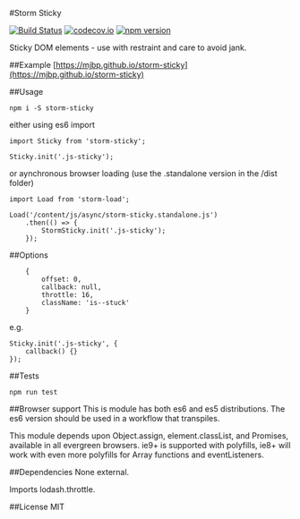 #Storm Sticky

[![Build Status](https://travis-ci.org/mjbp/storm-sticky.svg?branch=master)](https://travis-ci.org/mjbp/storm-sticky)
[![codecov.io](http://codecov.io/github/mjbp/storm-sticky/coverage.svg?branch=master)](http://codecov.io/github/mjbp/storm-sticky?branch=master)
[![npm version](https://badge.fury.io/js/storm-sticky.svg)](https://badge.fury.io/js/storm-sticky)

Sticky DOM elements - use with restraint and care to avoid jank.

##Example
[https://mjbp.github.io/storm-sticky](https://mjbp.github.io/storm-sticky)

##Usage
```
npm i -S storm-sticky
```
either using es6 import
```
import Sticky from 'storm-sticky';

Sticky.init('.js-sticky');
```
or aynchronous browser loading (use the .standalone version in the /dist folder)
```
import Load from 'storm-load';

Load('/content/js/async/storm-sticky.standalone.js')
    .then(() => {
        StormSticky.init('.js-sticky');
    });
```

##Options
```
    {
        offset: 0,
        callback: null,
        throttle: 16,
        className: 'is--stuck'
    }
```
e.g.
```
Sticky.init('.js-sticky', {
    callback() {}
});
```

##Tests
```
npm run test
```

##Browser support
This is module has both es6 and es5 distributions. The es6 version should be used in a workflow that transpiles.

This module depends upon Object.assign, element.classList, and Promises, available in all evergreen browsers. ie9+ is supported with polyfills, ie8+ will work with even more polyfills for Array functions and eventListeners.

##Dependencies
None external.

Imports lodash.throttle.


##License
MIT
